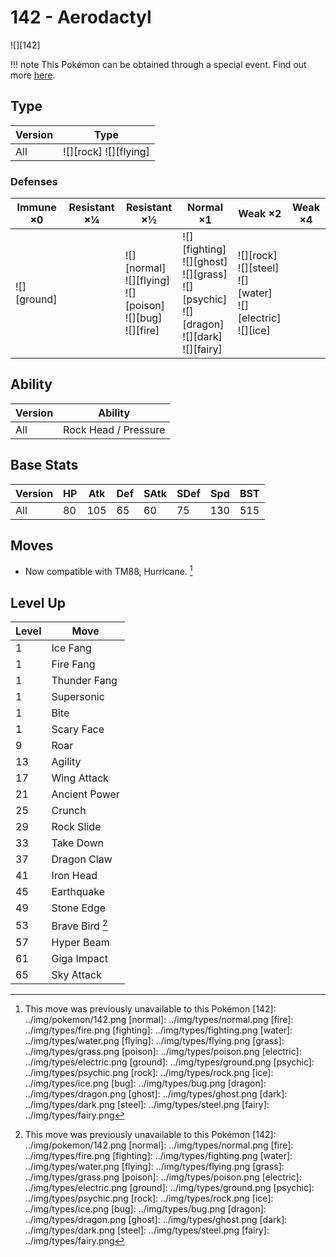 # 142 - Aerodactyl
![][142]

!!! note
    This Pokémon can be obtained through a special event. Find out more [here](../../special_events/#fossil-pokemon).

## Type

Version | Type
---     | ---
All     | ![][rock]  ![][flying]

### Defenses

Immune ×0       | Resistant ×¼ | Resistant ×½                                                           | Normal ×1                                                                                               | Weak ×2                                                                | Weak ×4
---             | ---          | ---                                                                    | ---                                                                                                     | ---                                                                    | ---
![][ground]<br> | &nbsp;       | ![][normal]<br>![][flying]<br>![][poison]<br>![][bug]<br>![][fire]<br> | ![][fighting]<br>![][ghost]<br>![][grass]<br>![][psychic]<br>![][dragon]<br>![][dark]<br>![][fairy]<br> | ![][rock]<br>![][steel]<br>![][water]<br>![][electric]<br>![][ice]<br> | &nbsp;

## Ability

Version | Ability
---     | ---
All     | Rock Head / Pressure

## Base Stats

Version | HP  | Atk | Def | SAtk | SDef | Spd | BST
---     | --- | --- | --- | ---  | ---  | --- | ---
All     | 80  | 105 | 65  | 60   | 75   | 130 | 515

## Moves

 - Now compatible with TM88, Hurricane. [^1]

## Level Up

Level | Move
---   | ---
1     | Ice Fang
1     | Fire Fang
1     | Thunder Fang
1     | Supersonic
1     | Bite
1     | Scary Face
9     | Roar
13    | Agility
17    | Wing Attack
21    | Ancient Power
25    | Crunch
29    | Rock Slide
33    | Take Down
37    | Dragon Claw
41    | Iron Head
45    | Earthquake
49    | Stone Edge
53    | Brave Bird [^1]
57    | Hyper Beam
61    | Giga Impact
65    | Sky Attack

[^1]: This move was previously unavailable to this Pokémon
[142]: ../img/pokemon/142.png
[normal]: ../img/types/normal.png
[fire]: ../img/types/fire.png
[fighting]: ../img/types/fighting.png
[water]: ../img/types/water.png
[flying]: ../img/types/flying.png
[grass]: ../img/types/grass.png
[poison]: ../img/types/poison.png
[electric]: ../img/types/electric.png
[ground]: ../img/types/ground.png
[psychic]: ../img/types/psychic.png
[rock]: ../img/types/rock.png
[ice]: ../img/types/ice.png
[bug]: ../img/types/bug.png
[dragon]: ../img/types/dragon.png
[ghost]: ../img/types/ghost.png
[dark]: ../img/types/dark.png
[steel]: ../img/types/steel.png
[fairy]: ../img/types/fairy.png
